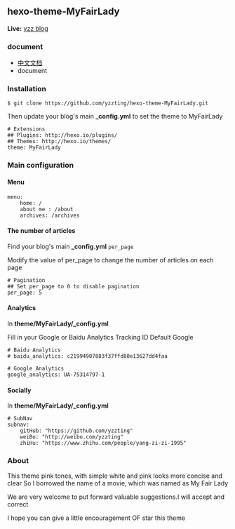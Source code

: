 ## hexo-theme-MyFairLady

**Live:** [yzz blog](http://www.yzz1995.cn)

### document

* [中文文档](http://www.yzz1995.cn/2016/03/20/%E8%AE%BE%E8%AE%A1hexo%E4%B8%BB%E9%A2%98/)
* document

### Installation

    $ git clone https://github.com/yzzting/hexo-theme-MyFairLady.git

Then update your blog's main **_config.yml** to set the theme to MyFairLady    

    # Extensions
    ## Plugins: http://hexo.io/plugins/
    ## Themes: http://hexo.io/themes/
    theme: MyFairLady

### Main configuration

#### Menu

    menu:
        home: /
        about me : /about
        archives: /archives

####  The number of articles

Find your blog's main **_config.yml**  ``` per_page ```

Modify the value of per_page to change the number of articles on each page

    # Pagination
    ## Set per_page to 0 to disable pagination
    per_page: 5

#### Analytics

In  **theme/MyFairLady/_config.yml**

Fill in your Google or Baidu Analytics Tracking ID Default Google

    # Baidu Analytics
    # baidu_analytics: c21994907883f37ffd80e13627dd4faa

    # Google Analytics
    google_analytics: UA-75314797-1

#### Socially

In  **theme/MyFairLady/_config.yml**

    # SubNav
    subnav:
        gitHub: "https://github.com/yzzting"
        weiBo: "http://weibo.com/yzzting"
        zhiHu: "https://www.zhihu.com/people/yang-zi-zi-1995"

### About

This theme pink tones, with simple white and pink looks more concise and clear So I borrowed the name of a movie, which was named as My Fair Lady

We are very welcome to put forward valuable suggestions.I will accept and correct

I hope you can give a little encouragement OF star this theme  
